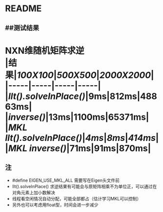 README
===========================
##测试结果  
---------------------------
NXN维随机矩阵求逆  
|结果|*100X100*|*500X500*|*2000X2000*|
|-----|-----|-----|-----|
|*llt().solveInPlace()*|9ms|812ms|48863ms|
|*inverse()*|13ms|1100ms|65371ms|
|*MKL llt().solveInPlace()*|*4ms*|*8ms*|*414ms*|
|*MKL inverse()*|71ms|91ms|870ms|  
===========================		
## 注
* #define EIGEN_USE_MKL_ALL 需要写在Eigen头文件前
* llt().solveInPlace() 求逆结果有可能会与原矩阵相乘不为单位正，可以通过在对角元素上加小数解决
* 线程看空闲情况自动分配，可能全部都占（估计学习MKL可以控制）  
* 另外也可以考虑用float型，时间会进一步减少
